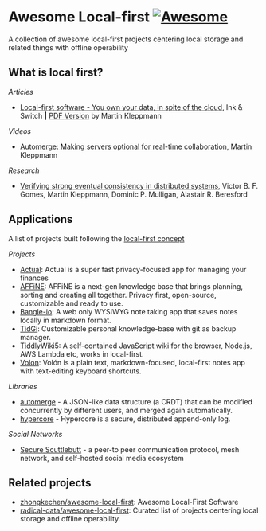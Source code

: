 # Awesome Local-first [![Awesome](https://cdn.rawgit.com/sindresorhus/awesome/d7305f38d29fed78fa85652e3a63e154dd8e8829/media/badge.svg)](https://github.com/sindresorhus/awesome)

A collection of awesome local-first projects centering local storage and related things with offline operability

## What is local first?
*Articles*
- [Local-first software - You own your data, in spite of the cloud](https://www.inkandswitch.com/local-first/), Ink & Switch **|** [PDF Version](https://martin.kleppmann.com/papers/local-first.pdf) by Martin Kleppmann

*Videos*
- [Automerge: Making servers optional for real-time collaboration](https://www.youtube.com/watch?v=PHz17gwiOc8), Martin Kleppmann

*Research*
- [Verifying strong eventual consistency in distributed systems](https://dl.acm.org/doi/10.1145/3133933), Victor B. F. Gomes, Martin Kleppmann, Dominic P. Mulligan, Alastair R. Beresford
 
## Applications
A list of projects built following the [local-first concept](https://www.inkandswitch.com/local-first/)

*Projects*

- [Actual](https://actualbudget.com): Actual is a super fast privacy-focused app for managing your finances
- [AFFiNE](https://affine.pro): AFFiNE is a next-gen knowledge base that brings planning, sorting and creating all together. Privacy first, open-source, customizable and ready to use.
- [Bangle-io](https://github.com/bangle-io/bangle-io): A web only WYSIWYG note taking app that saves notes locally in markdown format.
- [TidGi](https://github.com/tiddly-gittly/TidGi-Desktop): Customizable personal knowledge-base with git as backup manager.
- [TiddlyWiki5](https://github.com/Jermolene/TiddlyWiki5): A self-contained JavaScript wiki for the browser, Node.js, AWS Lambda etc, works in local-first.
- [Volon](https://github.com/danielgolden/volon): Volón is a plain text, markdown-focused, local-first notes app with text-editing keyboard shortcuts.
  
*Libraries*

- [automerge](https://github.com/automerge/automerge) - A JSON-like data structure (a CRDT) that can be modified concurrently by different users, and merged again automatically.
- [hypercore](https://github.com/hypercore-protocol/hypercore) - Hypercore is a secure, distributed append-only log.

*Social Networks*
- [Secure Scuttlebutt](https://scuttlebutt.nz/) - a peer-to peer communication protocol, mesh network, and self-hosted social media ecosystem

## Related projects
- [zhongkechen/awesome-local-first](https://github.com/zhongkechen/awesome-local-first): Awesome Local-First Software
- [radical-data/awesome-local-first](https://github.com/radical-data/awesome-local-first): Curated list of projects centering local storage and offline operability.
